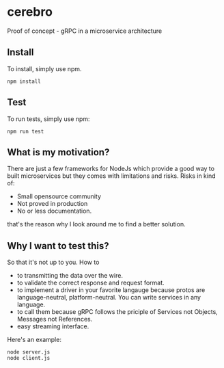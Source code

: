 # cerebro
Proof of concept - gRPC in a microservice architecture

## Install
To install, simply use npm.

```
npm install
```

## Test
To run tests, simply use npm:

```
npm run test
```

## What is my motivation?
There are just a few frameworks for NodeJs which provide a good way to built microservices but they comes with limitations and risks.
Risks in kind of:

* Small opensource community
* Not proved in production
* No or less documentation.

that's the reason why I look around me to find a better solution.


## Why I want to test this?
So that it's not up to you. How to

   * to transmitting the data over the wire.
   * to validate the correct response and request format.
   * to implement a driver in your favorite langauge because protos are language-neutral, platform-neutral. You can write services in any language.
   * to call them because gRPC follows the priciple of Services not Objects, Messages not References.
   * easy streaming interface.


Here's an example:

```shell
node server.js
node client.js
```